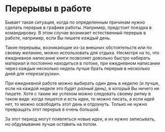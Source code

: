 
# Перерывы в работе

Бывает такая ситуация, когда по определенным причинам нужно сделать
перерыв в графике работы.  Например, предстоит поездка в
командировку.  В этом случае возникает естественный перерыв в работе,
например, если Вы пишете *каждый* день.

Такие перерывы, возникающие из-за внешних обстоятельств или по своему
желанию, можно использовать для отдыха.  Несмотря на то, что
ежедневное написание книги позволяет довольно быстро набирать материал
и постоянно находиться в потоке, при ежедневном написании через каждые
несколько недель лучше брать перерыв в несколько дней для
«перезагрузки».

При ежедневной работе можно выбирать один день в неделю (и лучше, если
на каждой неделе это будет *разный* день), в который Вы ничего не
пишете.  Хотя с таким же успехом можно следовать своему ритму в таком
виде: когда пишется и есть идеи, то можно писать, а если идей нет, то
можно освободить этот день и отдохнуть.  Только не нужно превращать
этот перерыв в очень большой.

За этот период могут появляться новые идеи, и их нужно записывать, но
обдумывание лучше оставить на потом.
